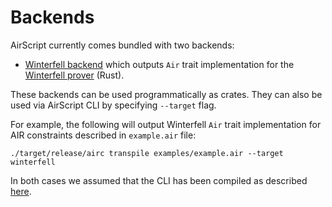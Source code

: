 # Backends
AirScript currently comes bundled with two backends:

- [Winterfell backend](https://github.com/0xPolygonMiden/air-script/tree/main/codegen/winterfell) which outputs `Air` trait implementation for the [Winterfell prover](https://github.com/facebook/winterfell) (Rust).

These backends can be used programmatically as crates. They can also be used via AirScript CLI by specifying `--target` flag.

For example, the following will output Winterfell `Air` trait implementation for AIR constraints described in `example.air` file:
```
./target/release/airc transpile examples/example.air --target winterfell
```
In both cases we assumed that the CLI has been compiled as described [here](./introduction.md#cli).
